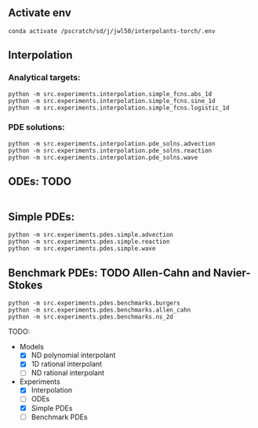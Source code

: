 ## Activate env
```
conda activate /pscratch/sd/j/jwl50/interpolants-torch/.env
```

## Interpolation
### Analytical targets:
```
python -m src.experiments.interpolation.simple_fcns.abs_1d
python -m src.experiments.interpolation.simple_fcns.sine_1d
python -m src.experiments.interpolation.simple_fcns.logistic_1d
```
### PDE solutions:
```
python -m src.experiments.interpolation.pde_solns.advection
python -m src.experiments.interpolation.pde_solns.reaction
python -m src.experiments.interpolation.pde_solns.wave
```

## ODEs: TODO
```
```

## Simple PDEs:
```
python -m src.experiments.pdes.simple.advection
python -m src.experiments.pdes.simple.reaction
python -m src.experiments.pdes.simple.wave
```

## Benchmark PDEs: TODO Allen-Cahn and Navier-Stokes
```
python -m src.experiments.pdes.benchmarks.burgers
python -m src.experiments.pdes.benchmarks.allen_cahn
python -m src.experiments.pdes.benchmarks.ns_2d
```

TODO:
- Models
  - [x] ND polynomial interpolant
  - [x] 1D rational interpolant
  - [ ] ND rational interpolant
- Experiments
  - [x] Interpolation
  - [ ] ODEs
  - [x] Simple PDEs
  - [ ] Benchmark PDEs
